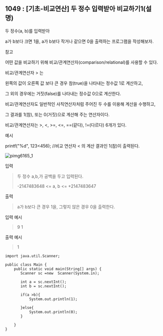 ##  1049 : [기초-비교연산] 두 정수 입력받아 비교하기1(설명)
두 정수(a, b)를 입력받아


a가 b보다 크면 1을, a가 b보다 작거나 같으면 0을 출력하는 프로그램을 작성해보자.


참고

어떤 값을 비교하기 위해 비교/관계연산자(comparison/relational)를 사용할 수 있다.



비교/관계연산자 > 는

왼쪽의 값이 오른쪽 값 보다 큰 경우 참(true)을 나타내는 정수값 1로 계산하고,

그 외의 경우에는 거짓(false)를 나타내는 정수값 0으로 계산한다.



비교/관계연산자도 일반적인 사칙연산자처럼 주어진 두 수를 이용해 계산을 수행하고,

그 결과를 1(참), 또는 0(거짓)으로 계산해 주는 연산자이다.


비교/관계연산자는 >, <, >=, <=, ==(같다), !=(다르다) 6개가 있다.


예시

printf("%d", 123<456); //비교 연산자 < 의 계산 결과인 1(참)이 출력된다.


![pimg6165_1](https://user-images.githubusercontent.com/105026909/198282705-cdf9c9c9-53dd-47c8-a1ad-e7339e8df995.png)


입력

>두 정수 a,b,가 공백을 두고 입력된다.
> 
>-2147483648 <= a, b <= +2147483647

출력

>a가 b보다 큰 경우 1을, 그렇지 않은 경우 0을 출력한다.


입력 예시

>9 1

출력 예시

>1
```shell
import java.util.Scanner;

public class Main {
    public static void main(String[] args) {
       Scanner sc =new  Scanner(System.in);

       int a = sc.nextInt();
       int b = sc.nextInt();

       if(a >b){
           System.out.println(1);

       }else{
           System.out.println(0);
       }

    }
}
```

